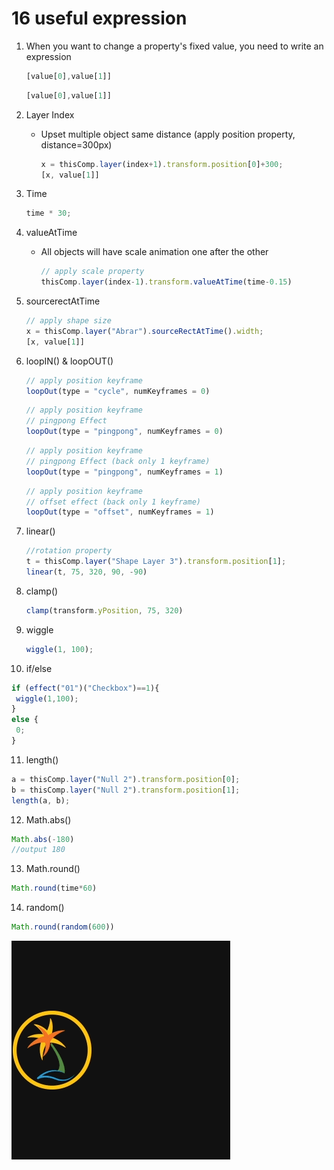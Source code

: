 # 16 useful expression

1. When you want to change a property's fixed value, you need to write an expression
   ``` javascript 
   [value[0],value[1]]
   ```
   ``` javascript 
   [value[0],value[1]]
   
   ```
2. Layer Index
   - Upset multiple object same distance (apply position property, distance=300px)
      ``` javascript
      x = thisComp.layer(index+1).transform.position[0]+300;
      [x, value[1]]
      ```

3. Time
   ``` javascript 
   time * 30;
   ```
   
4. valueAtTime
   - All objects will have scale animation one after the other
      ``` javascript
      // apply scale property 
      thisComp.layer(index-1).transform.valueAtTime(time-0.15)
      ```

5. sourcerectAtTime
   ``` javascript 
   // apply shape size
   x = thisComp.layer("Abrar").sourceRectAtTime().width; 
   [x, value[1]]
   ```

6. loopIN() & loopOUT()
   ``` javascript 
   // apply position keyframe
   loopOut(type = "cycle", numKeyframes = 0)
   ```
   ``` javascript 
   // apply position keyframe
   // pingpong Effect 
   loopOut(type = "pingpong", numKeyframes = 0)
   ```
   ``` javascript 
   // apply position keyframe
   // pingpong Effect (back only 1 keyframe) 
   loopOut(type = "pingpong", numKeyframes = 1)
   ```
   ``` javascript 
   // apply position keyframe
   // offset effect (back only 1 keyframe)
   loopOut(type = "offset", numKeyframes = 1)
   ```
7. linear()
   ``` javascript 
   //rotation property
   t = thisComp.layer("Shape Layer 3").transform.position[1];
   linear(t, 75, 320, 90, -90)
   ```

8. clamp()
   ``` javascript 
   clamp(transform.yPosition, 75, 320)
   ```
   
9. wiggle
   ``` javascript 
   wiggle(1, 100);
   ```

10. if/else
   ``` javascript
   if (effect("01")("Checkbox")==1){ 
    wiggle(1,100);	
   }
   else {
    0;
   }
   ```

11. length()
   ``` javascript 
   a = thisComp.layer("Null 2").transform.position[0];
   b = thisComp.layer("Null 2").transform.position[1];
   length(a, b);
   ```

12. Math.abs()
   ``` javascript 
   Math.abs(-180)
   //output 180
   ```
13. Math.round()
   ``` javascript 
   Math.round(time*60)
   ```

14. random()
   ``` javascript 
   Math.round(random(600))
   ```
![Project file](https://raw.githubusercontent.com/Tahsin000/LEGACY-EXTENDSCRIPT-EXPRESSION/main/assets/1.%20bounce.gif)
